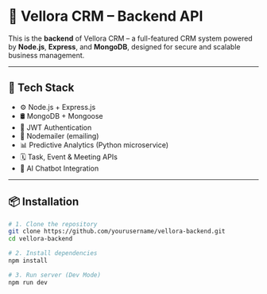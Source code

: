 # 🧠 Vellora CRM – Backend API

This is the **backend** of Vellora CRM – a full-featured CRM system powered by **Node.js**, **Express**, and **MongoDB**, designed for secure and scalable business management.

---

## 🚀 Tech Stack

- ⚙️ Node.js + Express.js
- 🛢 MongoDB + Mongoose
- 🔐 JWT Authentication
- 📧 Nodemailer (emailing)
- 📊 Predictive Analytics (Python microservice)
- 🗓 Task, Event & Meeting APIs
- 🧠 AI Chatbot Integration

---

## 📦 Installation

```bash
# 1. Clone the repository
git clone https://github.com/yourusername/vellora-backend.git
cd vellora-backend

# 2. Install dependencies
npm install

# 3. Run server (Dev Mode)
npm run dev
